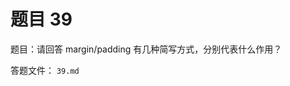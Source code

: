 <script setup>
import { loginRead } from '@/utils/login-read'

loginRead('n10016')
</script>

# 题目 39

题目：请回答 margin/padding 有几种简写方式，分别代表什么作用？

答题文件： `39.md`
